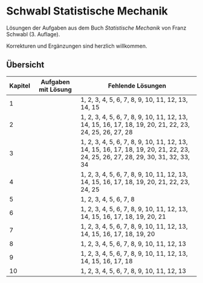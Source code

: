 # Schwabl Statistische Mechanik

Lösungen der Aufgaben aus dem Buch *Statistische Mechanik* von Franz Schwabl (3. Auflage).

Korrekturen und Ergänzungen sind herzlich willkommen.

## Übersicht

Kapitel    | Aufgaben mit Lösung | Fehlende Lösungen
---------- | ------------------- | -----------------
1          |                     | 1, 2, 3, 4, 5, 6, 7, 8, 9, 10, 11, 12, 13, 14, 15
2          |                     | 1, 2, 3, 4, 5, 6, 7, 8, 9, 10, 11, 12, 13, 14, 15, 16, 17, 18, 19, 20, 21, 22, 23, 24, 25, 26, 27, 28
3          |                     | 1, 2, 3, 4, 5, 6, 7, 8, 9, 10, 11, 12, 13, 14, 15, 16, 17, 18, 19, 20, 21, 22, 23, 24, 25, 26, 27, 28, 29, 30, 31, 32, 33, 34
4          |                     | 1, 2, 3, 4, 5, 6, 7, 8, 9, 10, 11, 12, 13, 14, 15, 16, 17, 18, 19, 20, 21, 22, 23, 24, 25
5          |                     | 1, 2, 3, 4, 5, 6, 7, 8
6          |                     | 1, 2, 3, 4, 5, 6, 7, 8, 9, 10, 11, 12, 13, 14, 15, 16, 17, 18, 19, 20, 21
7          |                     | 1, 2, 3, 4, 5, 6, 7, 8, 9, 10, 11, 12, 13, 14, 15, 16, 17, 18, 19, 20
8          |                     | 1, 2, 3, 4, 5, 6, 7, 8, 9, 10, 11, 12, 13
9          |                     | 1, 2, 3, 4, 5, 6, 7, 8, 9, 10, 11, 12, 13, 14, 15, 16, 17, 18
10         |                     | 1, 2, 3, 4, 5, 6, 7, 8, 9, 10, 11, 12, 13
